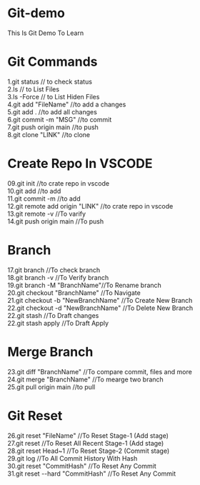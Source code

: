 # Git-demo
This Is Git Demo To Learn <br>

# Git Commands
 1.git status                  // to check status <br>
 2.ls                        // to List Files <br>
 3.ls -Force                 // to List Hiden Files <br>
 4.git add "FileName"        //to add a changes <br>
 5.git add .                 //to add all changes <br>
 6.git commit -m "MSG"       //to commit  <br>
 7.git push origin main      //to push  <br>
 8.git clone "LINK"          //to clone  <br>

# Create Repo In VSCODE 

 09.git init                  //to crate repo in vscode  <br>
 10.git add                   //to add  <br>
 11.git commit -m             //to add  <br>
 12.git remote add origin "LINK"  //to crate repo in vscode  <br>
 13.git remote -v             //To varify <br>
 14.git push origin main      //To push  <br>

# Branch
 17.git branch                //To check branch  <br>
 18.git branch -v             //To Verify branch  <br>
 19.git branch -M "BranchName"//To Rename branch  <br>
 20.git checkout "BranchName" //To Navigate  <br>
 21.git checkout -b "NewBranchName" //To Create New Branch  <br>
 22.git checkout -d "NewBranchName" //To Delete New Branch  <br>
 22.git stash                    //To Draft changes  <br>
 22.git stash apply              //To Draft Apply  <br>

 # Merge Branch 
 23.git diff "BranchName"      //To compare commit, files and more  <br>
 24.git merge "BranchName"     //To mearge two branch  <br> 
 25.git pull origin main       //to pull  <br>

 # Git Reset
 26.git reset "FileName"       //To Reset Stage-1 (Add stage)   <br>
 27.git reset                  //To Reset All Recent Stage-1 (Add stage)  <br>
 28.git reset Head~1           //To Reset  Stage-2 (Commit stage)  <br>
 29.git log                    //To All Commit History With Hash  <br>
 30.git reset "CommitHash"     //To Reset Any Commit  <br>
 31.git reset --hard "CommitHash"     //To Reset Any Commit  <br>
